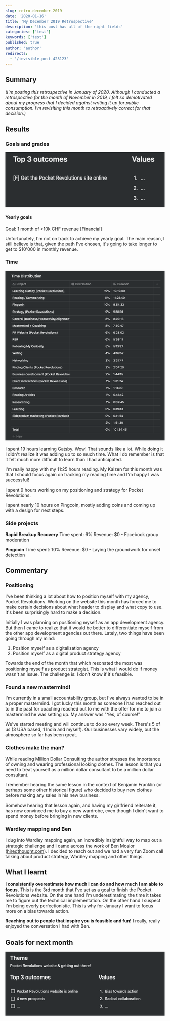 ```yaml
---
slug: retro-december-2019
date: '2020-01-16'
title: 'My December 2019 Retrospective'
description: 'this post has all of the right fields'
categories: ['test']
keywords: ['test']
published: true
author: 'author'
redirects:
  - '/invisible-post-423123'
---
```


## Summary

_(I'm posting this retrospective in January of 2020. Although I conducted a retrospective for the month of November in 2019, I felt so demotivated about my progress that I decided against writing it up for public consumption. I'm revisiting this month to retroactively correct for that decision.)_

## Results

### Goals and grades

[![](./images/Screenshot-2020-01-16-at-15.04.28.png)](https://jessems.com/wp-content/uploads/2020/01/Screenshot-2020-01-16-at-15.04.28.png)

#### Yearly goals

Goal: 1 month of >10k CHF revenue \[Financial\]

Unfortunately, I'm not on track to achieve my yearly goal. The main reason, I still believe is that, given the path I've chosen, it's going to take longer to get to \$10'000 in monthly revenue.

### Time

[![](./images/Screenshot-2020-01-16-at-15.03.24.png)](https://jessems.com/wp-content/uploads/2020/01/Screenshot-2020-01-16-at-15.03.24.png)

I spent 19 hours learning Gatsby. Wow! That sounds like a lot. While doing it I didn't realize it was adding up to so much time. What I do remember is that it felt much more difficult to learn than I had anticipated.

I'm really happy with my 11:25 hours reading. My Kaizen for this month was that I should focus again on tracking my reading time and I'm happy I was successful!

I spent 9 hours working on my positioning and strategy for Pocket Revolutions.

I spent nearly 10 hours on Pingcoin, mostly adding coins and coming up with a design for next steps.

### Side projects

**Rapid Breakup Recovery** Time spent: 6% Revenue: \$0 - Facebook group moderation

**Pingcoin** Time spent: 10% Revenue: \$0 - Laying the groundwork for onset detection

## Commentary

### Positioning

I've been thinking a lot about how to position myself with my agency, Pocket Revolutions. Working on the website this month has forced me to make certain decisions about what header to display and what copy to use. It's been surprisingly hard to make a decision.

Initially I was planning on positioning myself as an app development agency. But then I came to realize that it would be better to differentiate myself from the other app development agencies out there. Lately, two things have been going through my mind:

1. Position myself as a digitalisation agency
2. Position myself as a digital product strategy agency

Towards the end of the month that which resonated the most was positioning myself as product strategist. This is what I would do if money wasn't an issue. The challenge is: I don't know if it's feasible.

### Found a new mastermind!

I'm currently in a small accountability group, but I've always wanted to be in a proper mastermind. I got lucky this month as someone I had reached out to in the past for coaching reached out to me with the offer for me to join a mastermind he was setting up. My answer was "Yes, of course!"

We've started meeting and will continue to do so every week. There's 5 of us (3 USA based, 1 India and myself). Our businesses vary widely, but the atmosphere so far has been great.

### Clothes make the man?

While reading Million Dollar Consulting the author stresses the importance of owning and wearing professional looking clothes. The lesson is that you need to treat yourself as a million dollar consultant to be a million dollar consultant.

I remember hearing the same lesson in the context of Benjamin Franklin (or perhaps some other historical figure) who decided to buy new clothes before making any sales in his new business.

Somehow hearing that lesson again, and having my girlfriend reiterate it, has now convinced me to buy a new wardrobe, even though I didn't want to spend money before bringing in new clients.

### Wardley mapping and Ben

I dug into Wardley mapping again, an incredibly insightful way to map out a strategic challenge and I came across the work of Ben Mosior ([hiredthought.com](http://hiredthought.com)). I decided to reach out and we had a very fun Zoom call talking about product strategy, Wardley mapping and other things.

## What I learnt

**I consistently overestimate how much I can do and how much I am able to focus.** This is the 3rd month that I've set as a goal to finish the Pocket Revolutions website. On the one hand I'm underestimating the time it takes me to figure out the technical implementation. On the other hand I suspect I'm being overly perfectionistic. This is why for January I want to focus more on a bias towards action.

**Reaching out to people that inspire you is feasible and fun!** I really, really enjoyed the conversation I had with Ben.

## Goals for next month

[![](./images/Screenshot-2020-01-16-at-16.14.14.png)](https://jessems.com/wp-content/uploads/2020/01/Screenshot-2020-01-16-at-16.14.14.png)
